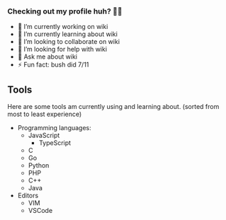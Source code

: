 ### Checking out my profile huh? 💅🏽

- 🔭 I’m currently working on wiki
- 🌱 I’m currently learning about wiki
- 👯 I’m looking to collaborate on wiki
- 🤔 I’m looking for help with wiki
- 💬 Ask me about wiki
- ⚡ Fun fact: bush did 7/11

## Tools
Here are some tools am currently using and learning about. (sorted from most to least experience)
- Programming languages:
  - JavaScript
    - TypeScript
  - C
  - Go
  - Python
  - PHP
  - C++
  - Java
- Editors
  - VIM
  - VSCode


